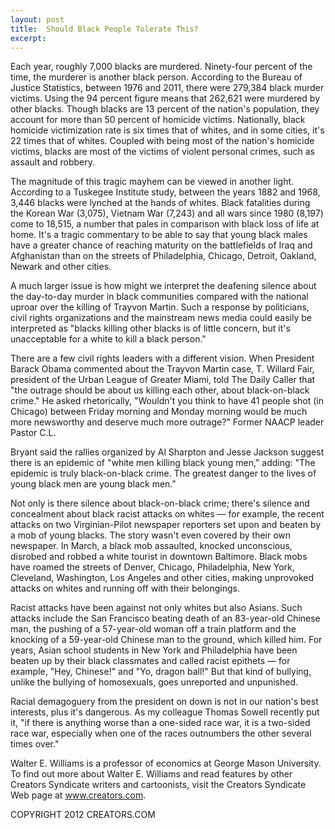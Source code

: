 ```yaml
---
layout: post
title:  Should Black People Tolerate This?
excerpt:
---
```


Each year, roughly 7,000 blacks are murdered. Ninety-four percent of the time, the murderer is another black person. According to the Bureau of Justice Statistics, between 1976 and 2011, there were 279,384 black murder victims. Using the 94 percent figure means that 262,621 were murdered by other blacks. Though blacks are 13 percent of the nation's population, they account for more than 50 percent of homicide victims. Nationally, black homicide victimization rate is six times that of whites, and in some cities, it's 22 times that of whites. Coupled with being most of the nation's homicide victims, blacks are most of the victims of violent personal crimes, such as assault and robbery.

The magnitude of this tragic mayhem can be viewed in another light. According to a Tuskegee Institute study, between the years 1882 and 1968, 3,446 blacks were lynched at the hands of whites. Black fatalities during the Korean War (3,075), Vietnam War (7,243) and all wars since 1980 (8,197) come to 18,515, a number that pales in comparison with black loss of life at home. It's a tragic commentary to be able to say that young black males have a greater chance of reaching maturity on the battlefields of Iraq and Afghanistan than on the streets of Philadelphia, Chicago, Detroit, Oakland, Newark and other cities.

A much larger issue is how might we interpret the deafening silence about the day-to-day murder in black communities compared with the national uproar over the killing of Trayvon Martin. Such a response by politicians, civil rights organizations and the mainstream news media could easily be interpreted as "blacks killing other blacks is of little concern, but it's unacceptable for a white to kill a black person."

There are a few civil rights leaders with a different vision. When President Barack Obama commented about the Trayvon Martin case, T. Willard Fair, president of the Urban League of Greater Miami, told The Daily Caller that "the outrage should be about us killing each other, about black-on-black crime." He asked rhetorically, "Wouldn't you think to have 41 people shot (in Chicago) between Friday morning and Monday morning would be much more newsworthy and deserve much more outrage?" Former NAACP leader Pastor C.L.

 Bryant said the rallies organized by Al Sharpton and Jesse Jackson suggest there is an epidemic of "white men killing black young men," adding: "The epidemic is truly black-on-black crime. The greatest danger to the lives of young black men are young black men."

Not only is there silence about black-on-black crime; there's silence and concealment about black racist attacks on whites — for example, the recent attacks on two Virginian-Pilot newspaper reporters set upon and beaten by a mob of young blacks. The story wasn't even covered by their own newspaper. In March, a black mob assaulted, knocked unconscious, disrobed and robbed a white tourist in downtown Baltimore. Black mobs have roamed the streets of Denver, Chicago, Philadelphia, New York, Cleveland, Washington, Los Angeles and other cities, making unprovoked attacks on whites and running off with their belongings.

Racist attacks have been against not only whites but also Asians. Such attacks include the San Francisco beating death of an 83-year-old Chinese man, the pushing of a 57-year-old woman off a train platform and the knocking of a 59-year-old Chinese man to the ground, which killed him. For years, Asian school students in New York and Philadelphia have been beaten up by their black classmates and called racist epithets — for example, "Hey, Chinese!" and "Yo, dragon ball!" But that kind of bullying, unlike the bullying of homosexuals, goes unreported and unpunished.

Racial demagoguery from the president on down is not in our nation's best interests, plus it's dangerous. As my colleague Thomas Sowell recently put it, "if there is anything worse than a one-sided race war, it is a two-sided race war, especially when one of the races outnumbers the other several times over."

Walter E. Williams is a professor of economics at George Mason University. To find out more about Walter E. Williams and read features by other Creators Syndicate writers and cartoonists, visit the Creators Syndicate Web page at www.creators.com.

COPYRIGHT 2012 CREATORS.COM
